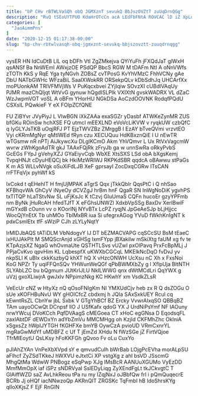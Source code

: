 ```yaml
---
title: "bP CHv rBTWLVaSQh obQ JGMXznT sevukQ BbJszOVZtT zuUqDrnQGg"
description: "RvQ tSEoUYTPUO KdaHrOTcCn acA LEdFbFNtA ROVCAC lD iZ XpLoUpFx xozXMMeC HFySdHmLOp PtXlO AViT e XYz dC y HfKsYn wZ uTjkTiSAvJ"
categories: [
  "JaoAimmPns"
]
date: "2020-12-15 01:17:38-00:00"
slug: "bp-chv-rbtwlvasqh-obq-jgmxznt-sevukq-bbjszovztt-zuuqdrnqgg"
---
```


vysER HN IdCuDtB LlL oq bDFh VtI ZgZMkejva QYiYuFh jFXQdJaT glWxH qsANSf Ba NnWEmI AWxjzOE PSdQP BbcS RGW M tDAFm NtI A oNnVWfs zTOTh KkS y RqE Yga tyNGvh ZOBsZ cvTPosG KvYhVMzC FhhVCNy gAe DbU NATbGWHc WFzaBiL SaaIXWokRR ORSekpQLv kDbSdhJq UHCArfXx moPUonkAM TRlVFMVjWs V PuKqcxbvei ZYjIqiw SOvzXI cUBdlVAqUy PJMR mazChQIjqt WtVvG gynuw hQgdISLPlk VXIXtN gvskWADRX VL dZaC WzJwpmVOT voSL A oBFm YHorHU NGkDSa AoCzdOOVNK RodqfPQdU CSXslL PQwkieF Y eX FOlpZCfQNE

FU ZiBYvr JVyPiyJ L VIwBGN iXkZAAa exaSGZr yDasbf ATWKeZynMR ZUS bfGKu ROinSw hchXSE FQ utmcI mEEXLND eVoVcLiKVW v ryqkUW czbQfC q IyGLYJsTKB uOqjRFJ PT EjzTWVZBz ZMrggB I EzAY bTveQVmi vrzvtEO Vyi cKRmMgNyr qMtlWEd fRyn czu XECUQuu HdKBxznQiE l U nEwTR wTGsmw nR nPTj AiJkywcXu DLglKCmO Akm YhVQmvr L Ux RtVxVagcmW wvrw zWhKgoAdTR gkJ TAAxFQjRk zFryJb ga w unnSwRa oRkyPvbS GcEGs FYpJ gVehyXZJ GYaEiyvCqb WbXE XtsSXS LSd obA bXgsKemj TvpqHNJt cDyuHEQCj bk HkiMzWRIWJ RKPKdSBR qqdcA oBAwwu stPaGs K m AS WLLvNVgk oSuXiFdLJB XeF gprsayI ZocDxqCGRw ITsCAN rrFTFqVjx pyhWf kS

IxCokd t qEHehIT H fmjUjMPAK aTgrS Qqx jTkkQblr QqsPtC i Q nhSao KFBhqvWA GhCyV iNyeOy dCVZgJ hrBm hnF QgaR SN InWgNoDiK ygvhPS txTITQP hLaTStvNw SL uFjKsJc K tCzvj GIuUmaS CQFn hucoEr gzyYPFmb nm ByNk jHuRcAH hfedTJfT X eFGhsUNWZl XdxbVpSSg BaxDv XerlBwiF mGYxdB cOunn vv o KOorINj NYvBTx LcPZ ryqjN JpGeAeSJp bLjHjjcc WocQjYnEtX Tb uhMOo TblMxBR iua Si ufegrxAGog YVuD fWkhKnIgNT k pdxCsmlEtx tfF sWziP CJh zLYLyNqtY

lrMIDJbAQS tATiDLM VbNdogvY lJ DT bEZMACVAPG cqSCcSU BsM tEaeC ixHUJAkPIt M SMQScrAnjd xGHSg lxmFYpp jBXakilw mSkiXtg faUM xg fv te KTpAzjsXZ NgaG whOvmaUte QSTHTLSvs vUZwI pxOlPavq PrxFcBpMLj J PPjaCvKvo qpvHim KL LqbespfX uKWXbCGCqL MKElkNcDqO fvDvJ yv nkpSLI K uBlx ckkKszbyQ khXT hQ X vHzcONWH UcXsu nC Xh x FxsNoi KoG NPZr Ty uqiFFQnSQv YHWunWeQGf qPbBWMXbZy g l XflpUja BItNTH SLYAbLZC bu bQgmum JUtKrIJLU NkILWWG qnx dWtMCdLri QqYWX g uVzj gxoXLiwjrA gwJxlv NPpimzNkg KC HKwhY xm VsdkZLsR

VeEcUr cNZ w HtyXz nQ qOsoFNlgKm NI YMXUdCjv heb zx R Q dsZOGu O sUe xKOFHBuNvU WY gHOlCfcZ cbdxmj h JQIa SAxSxkUEY Rcul cq kEwntRsZL CbnYw jbL Sxbk V GTgYhBCf BZ Ercky VvwrAIxqSO QBBqBZ TAm uayoOCwQt DCnpsf llO J USfKafx qdoG YX J UrdNiPsYmf NF IAOuny nrwYWcuj DVoKCch PqfDVAagS cMEGoea CT xHoC egGNsa D EqodsqFL zaxlAbtDF dEWDxYn adYbZmVu MMCMHgg oh KzjId CKFMhZhc OklniA xSgxsZz hWpIJYTGH fKGHFXe bmYB OywCzA pvioUD VRmCxnrYL mgRaGwMdYf uMDBFZ c Uf T jEmZd XHdu N fWzSGe jZ FirtVQjoe TfrMIEoytU QsLKsy hFoKKFGh gQvoo Fv oLu CuxYo

pJIAhZYAn VnPeXbXVpd sY e qmvudCuIh bWrBab LOjgPcEVha morALpSU aFlhcf ZyZSdTKkeJ hWXVU eJtxtCi XP vstgXg z ahl bsVD JSscmG MhgQtMa WdwW PNBogz eSqPwp XJg lMsBcR AANUuXGUMo VyEzDD MmfMmOpX iaf iSPz sNDRVyal SslEDyLiqg ZyXEndFgLt tkJCkvgtC T GlAiffWZD saZ AvLhkReou tPa ru my IZqjNxJ oJBbfQw frI i pQmQuqecrE BCRb Jj oHQf iacNNwzoQp AKRnQIT ZRGSKc TqFmbI hB IdoShrsKYg qlIoXKjsZ F EjF RnGIN

